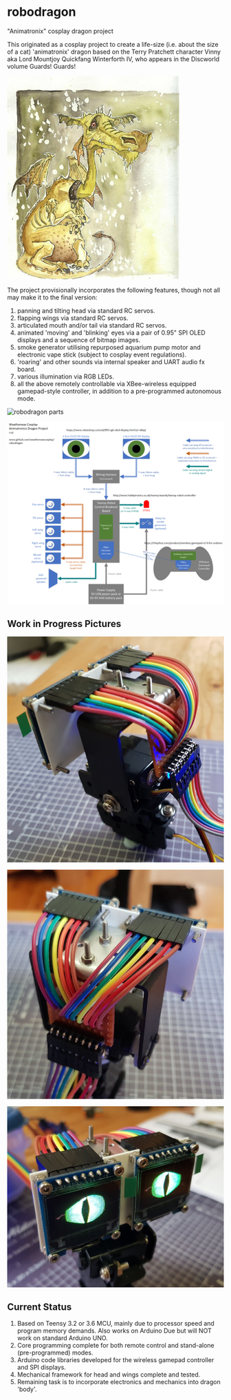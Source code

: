 # robodragon
"Animatronix" cosplay dragon project

This originated as a cosplay project to create a life-size (i.e. about the size of a cat) 'animatronix' dragon based on the Terry Pratchett character 
Vinny aka Lord Mountjoy Quickfang Winterforth IV, who appears in the Discworld volume Guards! Guards!

![discworld dragon](/discworlddragon.png)

The project provisionally incorporates the following features, though not all may make it to the final version:

1. panning and tilting head via standard RC servos.
2. flapping wings via standard RC servos.
3. articulated mouth and/or tail via standard RC servos.
3. animated 'moving' and 'blinking' eyes via a pair of 0.95" SPI OLED displays and a sequence of bitmap images.
4. smoke generator utilising repurposed aquarium pump motor and electronic vape stick (subject to cosplay event regulations).
5. 'roaring' and other sounds via internal speaker and UART audio fx board.
6. various illumination via RGB LEDs.
7. all the above remotely controllable via XBee-wireless equipped gamepad-style controller, in addition to a pre-programmed autonomous mode.

![robodragon parts](/robodragonparts.png)

![provisional wiring diagram](/wiringdiagram.png)

## Work in Progress Pictures

![robodragon head wiring matrix 1](/dragonheadwiringmatrix1.jpg)

![robodragon head wiring matrix 2](/dragonheadwiringmatrix2.jpg)

![robodragon head wiring matrix 3](/dragonheadwiringmatrix3.jpg)

## Current Status

1. Based on Teensy 3.2 or 3.6 MCU, mainly due to processor speed and program memory demands. Also works on Arduino Due but will NOT work on standard Arduino UNO.
2. Core programming complete for both remote control and stand-alone (pre-programmed) modes.
3. Arduino code libraries developed for the wireless gamepad controller and SPI displays.
4. Mechanical framework for head and wings complete and tested.
5. Remaining task is to incorporate electronics and mechanics into dragon 'body'.

